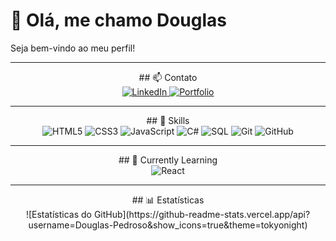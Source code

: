 <p align="center">
  <h1>👋 Olá, me chamo Douglas</h1>
  <p>Seja bem-vindo ao meu perfil!</p>
</p>

---

<p align="center">
  ## 📫 Contato
  <br>
  <a href="https://www.linkedin.com/in/seu-perfil-linkedin/">
    <img src="https://img.shields.io/badge/LinkedIn-0077B5?style=for-the-badge&logo=linkedin&logoColor=white" alt="LinkedIn"/>
  </a>
  <a href="https://douglas-pedroso.github.io/Portfolio/">
    <img src="https://img.shields.io/badge/Portfolio-FF5733?style=for-the-badge&logo=google-chrome&logoColor=white" alt="Portfolio"/>
  </a>
</p>

---

<p align="center">
  ## 🔹 Skills
  <br>
  <img src="https://img.shields.io/badge/HTML5-E34F26?style=for-the-badge&logo=html5&logoColor=white" alt="HTML5"/>
  <img src="https://img.shields.io/badge/CSS3-1572B6?style=for-the-badge&logo=css3&logoColor=white" alt="CSS3"/>
  <img src="https://img.shields.io/badge/JavaScript-F7DF1E?style=for-the-badge&logo=javascript&logoColor=black" alt="JavaScript"/>
  <img src="https://img.shields.io/badge/C%23-239120?style=for-the-badge&logo=c-sharp&logoColor=white" alt="C#"/>
  <img src="https://img.shields.io/badge/SQL-00758F?style=for-the-badge&logo=sql&logoColor=white" alt="SQL"/>
  <img src="https://img.shields.io/badge/Git-F05032?style=for-the-badge&logo=git&logoColor=white" alt="Git"/>
  <img src="https://img.shields.io/badge/GitHub-181717?style=for-the-badge&logo=github&logoColor=white" alt="GitHub"/>
</p>

---

<p align="center">
  ## 🚀 Currently Learning
  <br>
  <img src="https://img.shields.io/badge/React-20232A?style=for-the-badge&logo=react&logoColor=61DAFB" alt="React"/>
</p>

---

<p align="center">
  ## 📊 Estatísticas
  <br>
  ![Estatísticas do GitHub](https://github-readme-stats.vercel.app/api?username=Douglas-Pedroso&show_icons=true&theme=tokyonight)
</p>
